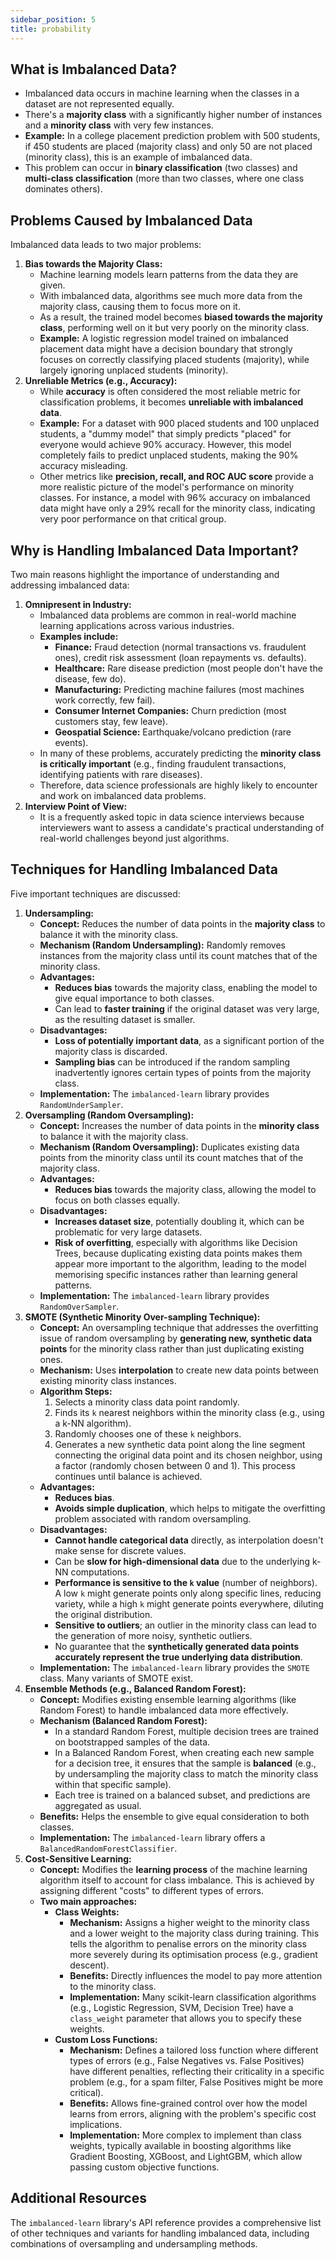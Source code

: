 ```yaml
---
sidebar_position: 5
title: probability
---
```


## What is Imbalanced Data?

- Imbalanced data occurs in machine learning when the classes in a dataset are not represented equally.
- There's a **majority class** with a significantly higher number of instances and a **minority class** with very few instances.
- **Example:** In a college placement prediction problem with 500 students, if 450 students are placed (majority class) and only 50 are not placed (minority class), this is an example of imbalanced data.
- This problem can occur in **binary classification** (two classes) and **multi-class classification** (more than two classes, where one class dominates others).

## Problems Caused by Imbalanced Data
Imbalanced data leads to two major problems:

1. **Bias towards the Majority Class:**
    - Machine learning models learn patterns from the data they are given.
    - With imbalanced data, algorithms see much more data from the majority class, causing them to focus more on it.
    - As a result, the trained model becomes **biased towards the majority class**, performing well on it but very poorly on the minority class.
    - **Example:** A logistic regression model trained on imbalanced placement data might have a decision boundary that strongly focuses on correctly classifying placed students (majority), while largely ignoring unplaced students (minority).
2. **Unreliable Metrics (e.g., Accuracy):**
    - While **accuracy** is often considered the most reliable metric for classification problems, it becomes **unreliable with imbalanced data**.
    - **Example:** For a dataset with 900 placed students and 100 unplaced students, a "dummy model" that simply predicts "placed" for everyone would achieve 90% accuracy. However, this model completely fails to predict unplaced students, making the 90% accuracy misleading.
    - Other metrics like **precision, recall, and ROC AUC score** provide a more realistic picture of the model's performance on minority classes. For instance, a model with 96% accuracy on imbalanced data might have only a 29% recall for the minority class, indicating very poor performance on that critical group.

## Why is Handling Imbalanced Data Important?
Two main reasons highlight the importance of understanding and addressing imbalanced data:

1. **Omnipresent in Industry:**
    - Imbalanced data problems are common in real-world machine learning applications across various industries.
    - **Examples include:**
        - **Finance:** Fraud detection (normal transactions vs. fraudulent ones), credit risk assessment (loan repayments vs. defaults).
        - **Healthcare:** Rare disease prediction (most people don't have the disease, few do).
        - **Manufacturing:** Predicting machine failures (most machines work correctly, few fail).
        - **Consumer Internet Companies:** Churn prediction (most customers stay, few leave).
        - **Geospatial Science:** Earthquake/volcano prediction (rare events).
    - In many of these problems, accurately predicting the **minority class is critically important** (e.g., finding fraudulent transactions, identifying patients with rare diseases).
    - Therefore, data science professionals are highly likely to encounter and work on imbalanced data problems.
2. **Interview Point of View:**
    - It is a frequently asked topic in data science interviews because interviewers want to assess a candidate's practical understanding of real-world challenges beyond just algorithms.

## Techniques for Handling Imbalanced Data
Five important techniques are discussed:

1. **Undersampling:**
    - **Concept:** Reduces the number of data points in the **majority class** to balance it with the minority class.
    - **Mechanism (Random Undersampling):** Randomly removes instances from the majority class until its count matches that of the minority class.
    - **Advantages:**
        - **Reduces bias** towards the majority class, enabling the model to give equal importance to both classes.
        - Can lead to **faster training** if the original dataset was very large, as the resulting dataset is smaller.
    - **Disadvantages:**
        - **Loss of potentially important data**, as a significant portion of the majority class is discarded.
        - **Sampling bias** can be introduced if the random sampling inadvertently ignores certain types of points from the majority class.
    - **Implementation:** The `imbalanced-learn` library provides `RandomUnderSampler`.
2. **Oversampling (Random Oversampling):**
    - **Concept:** Increases the number of data points in the **minority class** to balance it with the majority class.
    - **Mechanism (Random Oversampling):** Duplicates existing data points from the minority class until its count matches that of the majority class.
    - **Advantages:**
        - **Reduces bias** towards the majority class, allowing the model to focus on both classes equally.
    - **Disadvantages:**
        - **Increases dataset size**, potentially doubling it, which can be problematic for very large datasets.
        - **Risk of overfitting**, especially with algorithms like Decision Trees, because duplicating existing data points makes them appear more important to the algorithm, leading to the model memorising specific instances rather than learning general patterns.
    - **Implementation:** The `imbalanced-learn` library provides `RandomOverSampler`.
3. **SMOTE (Synthetic Minority Over-sampling Technique):**
    - **Concept:** An oversampling technique that addresses the overfitting issue of random oversampling by **generating new, synthetic data points** for the minority class rather than just duplicating existing ones.
    - **Mechanism:** Uses **interpolation** to create new data points between existing minority class instances.
    - **Algorithm Steps:**
        1. Selects a minority class data point randomly.
        2. Finds its `k` nearest neighbors within the minority class (e.g., using a k-NN algorithm).
        3. Randomly chooses one of these `k` neighbors.
        4. Generates a new synthetic data point along the line segment connecting the original data point and its chosen neighbor, using a factor (randomly chosen between 0 and 1). This process continues until balance is achieved.
    - **Advantages:**
        - **Reduces bias**.
        - **Avoids simple duplication**, which helps to mitigate the overfitting problem associated with random oversampling.
    - **Disadvantages:**
        - **Cannot handle categorical data** directly, as interpolation doesn't make sense for discrete values.
        - Can be **slow for high-dimensional data** due to the underlying k-NN computations.
        - **Performance is sensitive to the `k` value** (number of neighbors). A low `k` might generate points only along specific lines, reducing variety, while a high `k` might generate points everywhere, diluting the original distribution.
        - **Sensitive to outliers**; an outlier in the minority class can lead to the generation of more noisy, synthetic outliers.
        - No guarantee that the **synthetically generated data points accurately represent the true underlying data distribution**.
    - **Implementation:** The `imbalanced-learn` library provides the `SMOTE` class. Many variants of SMOTE exist.
4. **Ensemble Methods (e.g., Balanced Random Forest):**
    - **Concept:** Modifies existing ensemble learning algorithms (like Random Forest) to handle imbalanced data more effectively.
    - **Mechanism (Balanced Random Forest):**
        - In a standard Random Forest, multiple decision trees are trained on bootstrapped samples of the data.
        - In a Balanced Random Forest, when creating each new sample for a decision tree, it ensures that the sample is **balanced** (e.g., by undersampling the majority class to match the minority class within that specific sample).
        - Each tree is trained on a balanced subset, and predictions are aggregated as usual.
    - **Benefits:** Helps the ensemble to give equal consideration to both classes.
    - **Implementation:** The `imbalanced-learn` library offers a `BalancedRandomForestClassifier`.
5. **Cost-Sensitive Learning:**
    - **Concept:** Modifies the **learning process** of the machine learning algorithm itself to account for class imbalance. This is achieved by assigning different "costs" to different types of errors.
    - **Two main approaches:**
        - **Class Weights:**
            - **Mechanism:** Assigns a higher weight to the minority class and a lower weight to the majority class during training. This tells the algorithm to penalise errors on the minority class more severely during its optimisation process (e.g., gradient descent).
            - **Benefits:** Directly influences the model to pay more attention to the minority class.
            - **Implementation:** Many scikit-learn classification algorithms (e.g., Logistic Regression, SVM, Decision Tree) have a `class_weight` parameter that allows you to specify these weights.
        - **Custom Loss Functions:**
            - **Mechanism:** Defines a tailored loss function where different types of errors (e.g., False Negatives vs. False Positives) have different penalties, reflecting their criticality in a specific problem (e.g., for a spam filter, False Positives might be more critical).
            - **Benefits:** Allows fine-grained control over how the model learns from errors, aligning with the problem's specific cost implications.
            - **Implementation:** More complex to implement than class weights, typically available in boosting algorithms like Gradient Boosting, XGBoost, and LightGBM, which allow passing custom objective functions.

## Additional Resources
The `imbalanced-learn` library's API reference provides a comprehensive list of other techniques and variants for handling imbalanced data, including combinations of oversampling and undersampling methods.